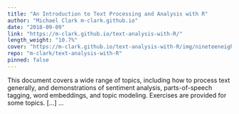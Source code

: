 ```yaml
---
title: "An Introduction to Text Processing and Analysis with R"
author: "Michael Clark m-clark.github.io"
date: "2018-09-09"
link: "https://m-clark.github.io/text-analysis-with-R/"
length_weight: "10.7%"
cover: "https://m-clark.github.io/text-analysis-with-R/img/nineteeneightyR.png"
repo: "m-clark/text-analysis-with-R"
pinned: false
---
```


This document covers a wide range of topics, including how to process text generally, and demonstrations of sentiment analysis, parts-of-speech tagging, word embeddings, and topic modeling. Exercises are provided for some topics. [...]  ...
